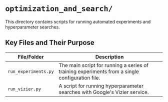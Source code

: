 # `optimization_and_search/`

This directory contains scripts for running automated experiments and hyperparameter searches.

## Key Files and Their Purpose

| File/Folder | Description |
|---|---|
| `run_experiments.py` | The main script for running a series of training experiments from a single configuration file. |
| `run_vizier.py` | A script for running hyperparameter searches with Google's Vizier service. |